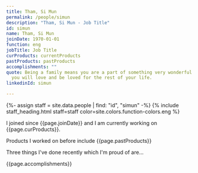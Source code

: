 ```yaml
---
title: Tham, Si Mun
permalink: /people/simun
description: "Tham, Si Mun - Job Title"
id: simun
name: Tham, Si Mun
joinDate: 1970-01-01
function: eng
jobTitle: Job Title
curProducts: currentProducts
pastProducts: pastProducts
accomplishments: ""
quote: Being a family means you are a part of something very wonderful. It means
  you will love and be loved for the rest of your life.
linkedinId: simun

---
```


{%- assign staff = site.data.people | find: "id", "simun" -%}
{% include staff_heading.html staff=staff color=site.colors.function-colors.eng %}

<p>I joined since {{page.joinDate}} and I am currently working on {{page.curProducts}}.</p>

<p>Products I worked on before include {{page.pastProducts}}</p>

<p>Three things I've done recently which I'm proud of are...</p>
{{page.accomplishments}}
